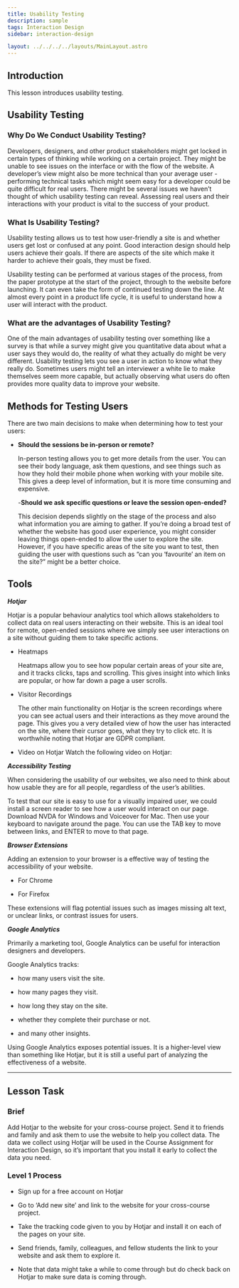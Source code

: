 ```yaml
---
title: Usability Testing
description: sample
tags: Interaction Design
sidebar: interaction-design

layout: ../../../../layouts/MainLayout.astro
---
```


## Introduction

This lesson introduces usability testing.

## Usability Testing

### Why Do We Conduct Usability Testing?

Developers, designers, and other product stakeholders might get locked in certain types of thinking while working on a certain project. They might be unable to see issues on the interface or with the flow of the website. A developer’s view might also be more technical than your average user - performing technical tasks which might seem easy for a developer could be quite difficult for real users. There might be several issues we haven’t thought of which usability testing can reveal. Assessing real users and their interactions with your product is vital to the success of your product.

### What Is Usability Testing? 

Usability testing allows us to test how user-friendly a site is and whether users get lost or confused at any point. Good interaction design should help users achieve their goals. If there are aspects of the site which make it harder to achieve their goals, they must be fixed.

Usability testing can be performed at various stages of the process, from the paper prototype at the start of the project, through to the website before launching. It can even take the form of continued testing down the line. At almost every point in a product life cycle, it is useful to understand how a user will interact with the product.

### What are the advantages of Usability Testing?

One of the main advantages of usability testing over something like a survey is that while a survey might give you quantitative data about what a user says they would do, the reality of what they actually do might be very different. Usability testing lets you see a user in action to know what they really do. Sometimes users might tell an interviewer a white lie to make themselves seem more capable, but actually observing what users do often provides more quality data to improve your website.

## Methods for Testing Users

There are two main decisions to make when determining how to test your users:

- **Should the sessions be in-person or remote?**

  In-person testing allows you to get more details from the user. You can see their body language, ask them questions, and see things such as how they hold their mobile phone when working with your mobile site. This gives a deep level of information, but it is more time consuming and expensive.

  -**Should we ask specific questions or leave the session open-ended?**

  This decision depends slightly on the stage of the process and also what information you are aiming to gather. If you’re doing a broad test of whether the website has good user experience, you might consider leaving things open-ended to allow the user to explore the site. However, if you have specific areas of the site you want to test, then guiding the user with questions such as “can you ‘favourite’ an item on the site?” might be a better choice.

## Tools

**_Hotjar_**

Hotjar is a popular behaviour analytics tool which allows stakeholders to collect data on real users interacting on their website. This is an ideal tool for remote, open-ended sessions where we simply see user interactions on a site without guiding them to take specific actions.

- Heatmaps

  Heatmaps allow you to see how popular certain areas of your site are, and it tracks clicks, taps and scrolling. This gives insight into which links are popular, or how far down a page a user scrolls.

- Visitor Recordings

  The other main functionality on Hotjar is the screen recordings where you can see actual users and their interactions as they move around the page. This gives you a very detailed view of how the user has interacted on the site, where their cursor goes, what they try to click etc. It is worthwhile noting that Hotjar are GDPR compliant.

- Video on Hotjar Watch the following video on Hotjar:

**_Accessibility Testing_**

When considering the usability of our websites, we also need to think about how usable they are for all people, regardless of the user’s abilities.

To test that our site is easy to use for a visually impaired user, we could install a screen reader to see how a user would interact on our page. Download NVDA for Windows and Voiceover for Mac. Then use your keyboard to navigate around the page. You can use the TAB key to move between links, and ENTER to move to that page.

**_Browser Extensions_**

Adding an extension to your browser is a effective way of testing the accessibility of your website.

- For Chrome

- For Firefox

These extensions will flag potential issues such as images missing alt text, or unclear links, or contrast issues for users.

**_Google Analytics_**

Primarily a marketing tool, Google Analytics can be useful for interaction designers and developers.

Google Analytics tracks:

- how many users visit the site.

- how many pages they visit.

- how long they stay on the site.

- whether they complete their purchase or not.

- and many other insights.

Using Google Analytics exposes potential issues. It is a higher-level view than something like Hotjar, but it is still a useful part of analyzing the effectiveness of a website.

<hr>

## Lesson Task

### Brief

Add Hotjar to the website for your cross-course project. Send it to friends and family and ask them to use the website to help you collect data. The data we collect using Hotjar will be used in the Course Assignment for Interaction Design, so it’s important that you install it early to collect the data you need.

### Level 1 Process

- Sign up for a free account on Hotjar

- Go to ‘Add new site’ and link to the website for your cross-course project.

- Take the tracking code given to you by Hotjar and install it on each of the pages on your site.

- Send friends, family, colleagues, and fellow students the link to your website and ask them to explore it.

- Note that data might take a while to come through but do check back on Hotjar to make sure data is coming through.
